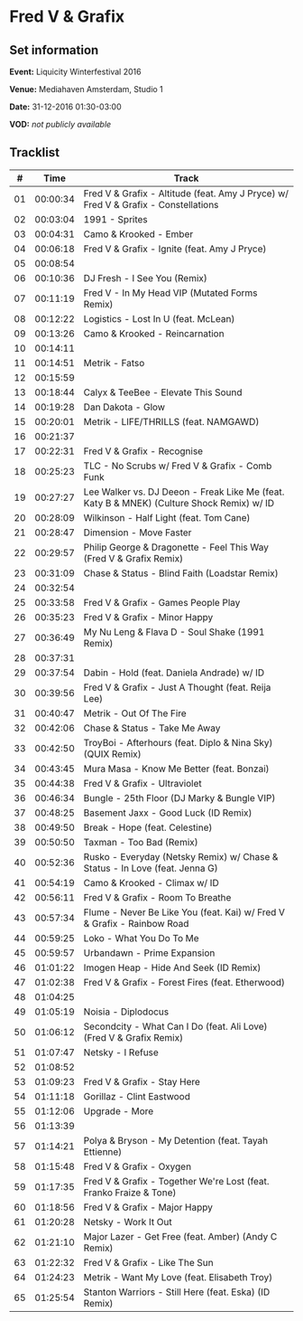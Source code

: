 # Fred V & Grafix
## Set information
**Event:** Liquicity Winterfestival 2016

**Venue:** Mediahaven Amsterdam, Studio 1

**Date:** 31-12-2016 01:30-03:00

**VOD:** *not publicly available*

## Tracklist
| \#  | Time     | Track                                                                                     |
| --- | -------- | ----------------------------------------------------------------------------------------- |
| 01  | 00:00:34 | Fred V & Grafix - Altitude (feat. Amy J Pryce) w/ Fred V & Grafix - Constellations        |
| 02  | 00:03:04 | 1991 - Sprites                                                                            |
| 03  | 00:04:31 | Camo & Krooked - Ember                                                                    |
| 04  | 00:06:18 | Fred V & Grafix - Ignite (feat. Amy J Pryce)                                              |
| 05  | 00:08:54 |                                                                                           |
| 06  | 00:10:36 | DJ Fresh - I See You (Remix)                                                              |
| 07  | 00:11:19 | Fred V - In My Head VIP (Mutated Forms Remix)                                             |
| 08  | 00:12:22 | Logistics - Lost In U (feat. McLean)                                                      |
| 09  | 00:13:26 | Camo & Krooked - Reincarnation                                                            |
| 10  | 00:14:11 |                                                                                           |
| 11  | 00:14:51 | Metrik - Fatso                                                                            |
| 12  | 00:15:59 |                                                                                           |
| 13  | 00:18:44 | Calyx & TeeBee - Elevate This Sound                                                       |
| 14  | 00:19:28 | Dan Dakota - Glow                                                                         |
| 15  | 00:20:01 | Metrik - LIFE/THRILLS (feat. NAMGAWD)                                                     |
| 16  | 00:21:37 |                                                                                           |
| 17  | 00:22:31 | Fred V & Grafix - Recognise                                                               |
| 18  | 00:25:23 | TLC - No Scrubs w/ Fred V & Grafix - Comb Funk                                            |
| 19  | 00:27:27 | Lee Walker vs. DJ Deeon - Freak Like Me (feat. Katy B & MNEK) (Culture Shock Remix) w/ ID |
| 20  | 00:28:09 | Wilkinson - Half Light (feat. Tom Cane)                                                   |
| 21  | 00:28:47 | Dimension - Move Faster                                                                   |
| 22  | 00:29:57 | Philip George & Dragonette - Feel This Way (Fred V & Grafix Remix)                        |
| 23  | 00:31:09 | Chase & Status - Blind Faith (Loadstar Remix)                                             |
| 24  | 00:32:54 |                                                                                           |
| 25  | 00:33:58 | Fred V & Grafix - Games People Play                                                       |
| 26  | 00:35:23 | Fred V & Grafix - Minor Happy                                                             |
| 27  | 00:36:49 | My Nu Leng & Flava D - Soul Shake (1991 Remix)                                            |
| 28  | 00:37:31 |                                                                                           |
| 29  | 00:37:54 | Dabin - Hold (feat. Daniela Andrade) w/ ID                                                |
| 30  | 00:39:56 | Fred V & Grafix - Just A Thought (feat. Reija Lee)                                        |
| 31  | 00:40:47 | Metrik - Out Of The Fire                                                                  |
| 32  | 00:42:06 | Chase & Status - Take Me Away                                                             |
| 33  | 00:42:50 | TroyBoi - Afterhours (feat. Diplo & Nina Sky) (QUIX Remix)                                |
| 34  | 00:43:45 | Mura Masa - Know Me Better (feat. Bonzai)                                                 |
| 35  | 00:44:38 | Fred V & Grafix - Ultraviolet                                                             |
| 36  | 00:46:34 | Bungle - 25th Floor (DJ Marky & Bungle VIP)                                               |
| 37  | 00:48:25 | Basement Jaxx - Good Luck (ID Remix)                                                      |
| 38  | 00:49:50 | Break - Hope (feat. Celestine)                                                            |
| 39  | 00:50:50 | Taxman - Too Bad (Remix)                                                                  |
| 40  | 00:52:36 | Rusko - Everyday (Netsky Remix) w/ Chase & Status - In Love (feat. Jenna G)               |
| 41  | 00:54:19 | Camo & Krooked - Climax w/ ID                                                             |
| 42  | 00:56:11 | Fred V & Grafix - Room To Breathe                                                         |
| 43  | 00:57:34 | Flume - Never Be Like You (feat. Kai) w/ Fred V & Grafix - Rainbow Road                   |
| 44  | 00:59:25 | Loko - What You Do To Me                                                                  |
| 45  | 00:59:57 | Urbandawn - Prime Expansion                                                               |
| 46  | 01:01:22 | Imogen Heap - Hide And Seek (ID Remix)                                                    |
| 47  | 01:02:38 | Fred V & Grafix - Forest Fires (feat. Etherwood)                                          |
| 48  | 01:04:25 |                                                                                           |
| 49  | 01:05:19 | Noisia - Diplodocus                                                                       |
| 50  | 01:06:12 | Secondcity - What Can I Do (feat. Ali Love) (Fred V & Grafix Remix)                       |
| 51  | 01:07:47 | Netsky - I Refuse                                                                         |
| 52  | 01:08:52 |                                                                                           |
| 53  | 01:09:23 | Fred V & Grafix - Stay Here                                                               |
| 54  | 01:11:18 | Gorillaz - Clint Eastwood                                                                 |
| 55  | 01:12:06 | Upgrade - More                                                                            |
| 56  | 01:13:39 |                                                                                           |
| 57  | 01:14:21 | Polya & Bryson - My Detention (feat. Tayah Ettienne)                                      |
| 58  | 01:15:48 | Fred V & Grafix - Oxygen                                                                  |
| 59  | 01:17:35 | Fred V & Grafix - Together We're Lost (feat. Franko Fraize & Tone)                        |
| 60  | 01:18:56 | Fred V & Grafix - Major Happy                                                             |
| 61  | 01:20:28 | Netsky - Work It Out                                                                      |
| 62  | 01:21:10 | Major Lazer - Get Free (feat. Amber) (Andy C Remix)                                       |
| 63  | 01:22:32 | Fred V & Grafix - Like The Sun                                                            |
| 64  | 01:24:23 | Metrik - Want My Love (feat. Elisabeth Troy)                                              |
| 65  | 01:25:54 | Stanton Warriors - Still Here (feat. Eska) (ID Remix)                                     |
